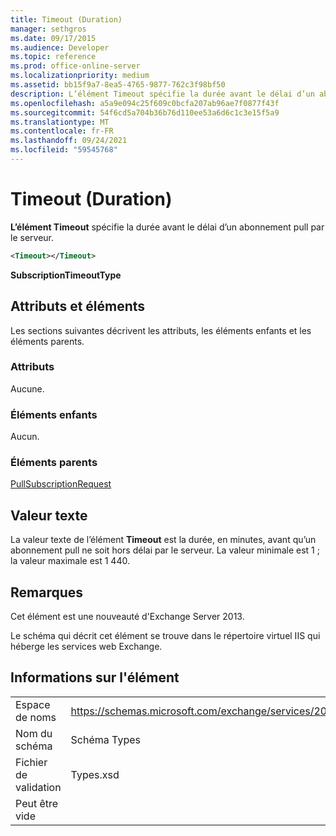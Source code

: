 ```yaml
---
title: Timeout (Duration)
manager: sethgros
ms.date: 09/17/2015
ms.audience: Developer
ms.topic: reference
ms.prod: office-online-server
ms.localizationpriority: medium
ms.assetid: bb15f9a7-8ea5-4765-9877-762c3f98bf50
description: L’élément Timeout spécifie la durée avant le délai d’un abonnement pull par le serveur.
ms.openlocfilehash: a5a9e094c25f609c0bcfa207ab96ae7f0877f43f
ms.sourcegitcommit: 54f6cd5a704b36b76d110ee53a6d6c1c3e15f5a9
ms.translationtype: MT
ms.contentlocale: fr-FR
ms.lasthandoff: 09/24/2021
ms.locfileid: "59545768"
---
```

# <a name="timeout-duration"></a>Timeout (Duration)

**L’élément Timeout** spécifie la durée avant le délai d’un abonnement pull par le serveur. 
  
```XML
<Timeout></Timeout>
```

 **SubscriptionTimeoutType**
## <a name="attributes-and-elements"></a>Attributs et éléments

Les sections suivantes décrivent les attributs, les éléments enfants et les éléments parents.
  
### <a name="attributes"></a>Attributs

Aucune.
  
### <a name="child-elements"></a>Éléments enfants

Aucun.
  
### <a name="parent-elements"></a>Éléments parents

[PullSubscriptionRequest](pullsubscriptionrequest.md)
  
## <a name="text-value"></a>Valeur texte

La valeur texte de l’élément **Timeout** est la durée, en minutes, avant qu’un abonnement pull ne soit hors délai par le serveur. La valeur minimale est 1 ; la valeur maximale est 1 440. 
  
## <a name="remarks"></a>Remarques

Cet élément est une nouveauté d'Exchange Server 2013.
  
Le schéma qui décrit cet élément se trouve dans le répertoire virtuel IIS qui héberge les services web Exchange.
  
## <a name="element-information"></a>Informations sur l'élément

|||
|:-----|:-----|
|Espace de noms  <br/> |https://schemas.microsoft.com/exchange/services/2006/types  <br/> |
|Nom du schéma  <br/> |Schéma Types  <br/> |
|Fichier de validation  <br/> |Types.xsd  <br/> |
|Peut être vide  <br/> ||
   

